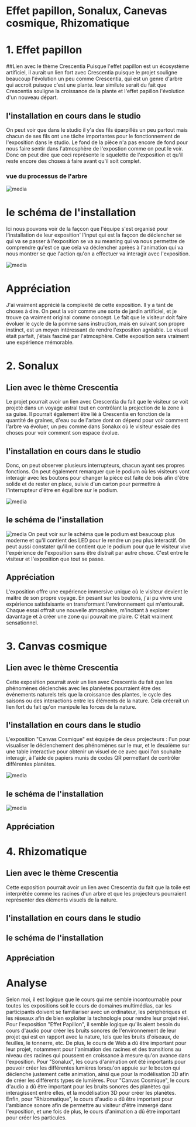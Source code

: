 # Effet papillon, Sonalux, Canevas cosmique, Rhizomatique

# 1. Effet papillon
##Lien avec le thème Crescentia
Puisque  l'effet papillon est un écosystème artificiel, il aurait un lien fort avec Crescentia puisque le projet souligne beaucoup l'évolution un peu comme Crescentia, qui est un genre d'arbre qui accroit puisque c'est une plante. leur similute serait du fait que Crescentia souligne la croissance de la plante et l'effet papillon l'évolution d'un nouveau départ.

## l'installation en cours dans le studio

On peut voir que dans le studio il y'a des fils éparpillés un peu partout mais chacun de ses fils ont une tâche importantes pour le fonctionnement de l'exposition dans le studio. Le fond de la pièce n'a pas encore de fond pour nous faire sentir dans l'atmosphère de l'expostion comme on peut le voir. Donc on peut dire que ceci représente le squelette de l'exposition et qu'il reste encore des choses à faire avant qu'il soit complet.
### vue du processus de l'arbre
![media](Media/schéma_effet_papillon.jpg) 

# le schéma de l'installation
Ici nous pouvons voir de la façcon que l'équipe s'est organisé pour l'installation de leur exposition' l'input qui est la façcon de déclencher se qui va se passer à l'exposition se va au meaning qui va nous permettre de comprendre qu'est ce que cela va déclencher aprèes à l'animation qui va nous montrer se que l'action qu'on a effectuer va interagir avec l'exposition.

![media](Media/cartographie.jpg)
# Appréciation
J'ai vraiment apprécié la complexité de cette exposition. Il y a tant de choses à dire. On peut la voir comme une sorte de jardin artificiel, et je trouve ça vraiment original comme concept. Le fait que le visiteur doit faire évoluer le cycle de la pomme sans instruction, mais en suivant son propre instinct, est un moyen intéressant de rendre l'exposition agréable. Le visuel était parfait, j'étais fasciné par l'atmosphère. Cette exposition sera vraiment une expérience mémorable.




# 2. Sonalux
## Lien avec le thème Crescentia

Le projet pourrait avoir un lien avec Crescentia du fait que le visiteur se voit projeté dans un voyage astral tout en contrôlant la projection de la zone à sa guise. Il pourrait également être lié à Crescentia en fonction de la quantité de graines, d'eau ou de l'arbre dont on dépend pour voir comment l'arbre va évoluer, un peu comme dans Sonalux où le visiteur essaie des choses pour voir comment son espace évolue.

## l'installation en cours dans le studio

Donc, on peut observer plusieurs interrupteurs, chacun ayant ses propres fonctions. On peut également remarquer que le podium où les visiteurs vont interagir avec les boutons pour changer la pièce est faite de bois afin d'être solide et de rester en place, suivie d'un carton pour permettre à l'interrupteur d'être en équilibre sur le podium.

![media](Media/installation_solanux.jpg)
## le schéma de l'installation
![media](Media/schéma_sonalux.jpg)
On peut voir sur le schéma que le podium est beaucoup plus moderne et qu'il contient des LED pour le rendre un peu plus interactif. On peut aussi constater qu'il ne contient que le podium pour que le visiteur vive l'expérience de l'exposition sans être distrait par autre chose. C'est entre le visiteur et l'exposition que tout se passe.

## Appréciation
L'exposition offre une expérience immersive unique où le visiteur devient le maître de son propre voyage. En pesant sur les boutons, j'ai pu vivre une expérience satisfaisante en transformant l'environnement qui m'entourait. Chaque essai offrait une nouvelle atmosphère, m'incitant à explorer davantage et à créer une zone qui pouvait me plaire. C'était vraiment sensationnel.



# 3. Canvas cosmique 
## Lien avec le thème Crescentia
Cette exposition pourrait avoir un lien avec Crescentia du fait que les phénomènes déclenchés avec les planèetes pourraient être des événements naturels tels que la croissance des plantes, le cycle des saisons ou des interactions entre les éléments de la nature. Cela créerait un lien fort du fait qu'on manipule les forces de la nature.
## l'installation en cours dans le studio

L'exposition "Canvas Cosmique" est équipée de deux projecteurs : l'un pour visualiser le déclenchement des phénomènes sur le mur, et le deuxième sur une table interactive pour obtenir un visuel de ce avec quoi l'on souhaite interagir, à l'aide de papiers munis de codes QR permettant de contrôler différentes planètes.

![media](Media/installation_canvas.jpg)
## le schéma de l'installation
![media](Media/schema_canvas.jpg)
## Appréciation



# 4. Rhizomatique
## Lien avec le thème Crescentia
Cette exposition pourrait avoir un lien avec Crescentia du fait que la toile est interprétée comme les racines d'un arbre et que les projecteurs pourraient représenter des éléments visuels de la nature.
## l'installation en cours dans le studio
## le schéma de l'installation
## Appréciation

# Analyse

Selon moi, il est logique que le cours qui me semble incontournable pour toutes les expositions soit le cours de domaines multimédias, car les participants doivent se familiariser avec un ordinateur, les périphériques et les réseaux afin de bien exploiter la technologie pour rendre leur projet réel. Pour l'exposition "Effet Papillon", il semble logique qu'ils aient besoin du cours d'audio pour créer les bruits sonores de l'environnement de leur projet qui est en rapport avec la nature, tels que les bruits d'oiseaux, de feuilles, le tonnerre, etc. De plus, le cours de Web a dû être important pour leur projet, notamment pour l'animation des racines et des transitions au niveau des racines qui poussent en croissance à mesure qu'on avance dans l'exposition. Pour "Sonalux", les cours d'animation ont été importants pour pouvoir créer les différentes lumières lorsqu'on appuie sur le bouton qui déclenche justement cette animation, ainsi que pour la modélisation 3D afin de créer les différents types de lumières. Pour "Canvas Cosmique", le cours d'audio a dû être important pour les bruits sonores des planètes qui interagissent entre elles, et la modélisation 3D pour créer les planètes. Enfin, pour "Rhizomatique", le cours d'audio a dû être important pour l'ambiance sonore afin de permettre au visiteur d'être immergé dans l'exposition, et une fois de plus, le cours d'animation a dû être important pour créer les particules.




